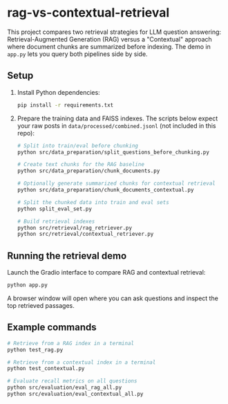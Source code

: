 # rag-vs-contextual-retrieval

This project compares two retrieval strategies for LLM question answering:
Retrieval-Augmented Generation (RAG) versus a "Contextual" approach where
document chunks are summarized before indexing.  The demo in `app.py` lets you
query both pipelines side by side.

## Setup

1. Install Python dependencies:
   ```bash
   pip install -r requirements.txt
   ```
2. Prepare the training data and FAISS indexes. The scripts below expect your
   raw posts in `data/processed/combined.jsonl` (not included in this repo):
   ```bash
   # Split into train/eval before chunking
   python src/data_preparation/split_questions_before_chunking.py

   # Create text chunks for the RAG baseline
   python src/data_preparation/chunk_documents.py

   # Optionally generate summarized chunks for contextual retrieval
   python src/data_preparation/chunk_documents_contextual.py

   # Split the chunked data into train and eval sets
   python split_eval_set.py

   # Build retrieval indexes
   python src/retrieval/rag_retriever.py
   python src/retrieval/contextual_retriever.py
   ```

## Running the retrieval demo

Launch the Gradio interface to compare RAG and contextual retrieval:
```bash
python app.py
```
A browser window will open where you can ask questions and inspect the top
retrieved passages.

## Example commands

```bash
# Retrieve from a RAG index in a terminal
python test_rag.py

# Retrieve from a contextual index in a terminal
python test_contextual.py

# Evaluate recall metrics on all questions
python src/evaluation/eval_rag_all.py
python src/evaluation/eval_contextual_all.py
```
